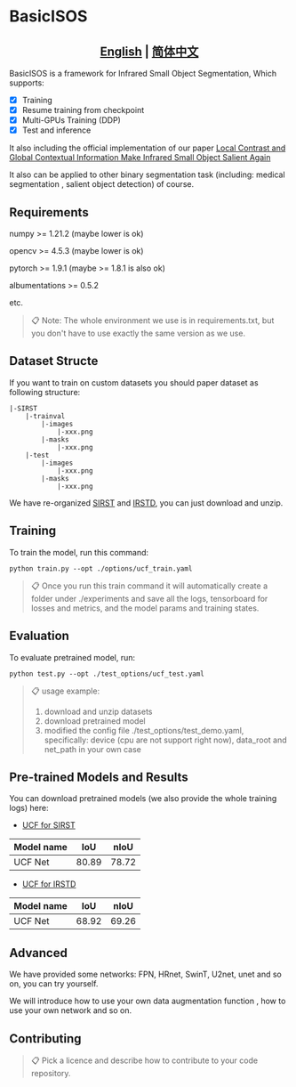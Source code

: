 
# BasicISOS
## <div align="center"><b><a href="README.md">English</a> | <a href="README_CN.md">简体中文</a></b></div>
BasicISOS is a framework for Infrared Small Object Segmentation, 
Which supports:
- [x] Training
- [x] Resume training from checkpoint 
- [x] Multi-GPUs Training (DDP)
- [x] Test and inference

It also including the official implementation of our paper
[Local Contrast and Global Contextual Information Make 
Infrared Small Object 
Salient Again](https://arxiv.org/abs/2301.12093)

It also can be applied to other binary segmentation task (including: medical segmentation
, salient object detection) of course.



## Requirements
numpy >= 1.21.2 (maybe lower is ok)

opencv >= 4.5.3 (maybe lower is ok)

pytorch >= 1.9.1 (maybe >= 1.8.1 is also ok)

albumentations >= 0.5.2

etc. 


>📋  Note: The whole environment we use is in requirements.txt,
> but you don't have to use exactly the same version as we use.

## Dataset Structe
If you want to train on custom datasets you should paper dataset as following structure:
```
|-SIRST
    |-trainval
        |-images
            |-xxx.png
        |-masks
            |-xxx.png
    |-test
        |-images
            |-xxx.png
        |-masks
            |-xxx.png
```
We have re-organized [SIRST](https://drive.google.com/file/d/1yrNDtwgG_-RlT3YwXT6JHBOQIRQS0WhL/view?usp=share_link)
and 
[IRSTD](https://drive.google.com/file/d/18JnpJGUfzVnRLfRx7MwPjeituOELknCB/view?usp=share_link),
you can just download and unzip.
## Training

To train the model, run this command:

```train
python train.py --opt ./options/ucf_train.yaml
```

>📋 Once you run this train command it will automatically create a folder under ./experiments
> and save all the logs, tensorboard for losses and metrics, and the
> model params and training states.
## Evaluation


To evaluate pretrained model, run:

```eval
python test.py --opt ./test_options/ucf_test.yaml
```

>📋  usage example:
> 1. download and unzip datasets 
> 2. download pretrained model
> 3. modified the config file ./test_options/test_demo.yaml, specifically: 
> device (cpu are not support right now), data_root and net_path in your own case 

## Pre-trained Models and Results

You can download pretrained models (we also provide the whole training logs) here:

- [UCF for SIRST](https://drive.google.com/file/d/1JHdASkGF8Gefmw3C3Ar1fiIkM24bezIl/view?usp=share_link)


| Model name | IoU   | nIoU  |
|------------|-------|-------|
| UCF Net    | 80.89 | 78.72 |

- [UCF for IRSTD](https://drive.google.com/file/d/1AhLK88mbZzCgoR-KRKKmWT7oWi3-BckF/view?usp=share_link)

| Model name | IoU   | nIoU  |
|------------|-------|-------|
| UCF Net    | 68.92 | 69.26 |
## Advanced
We have provided some networks: FPN, HRnet, SwinT, U2net, unet and so on,
you can try yourself.

We will introduce how to use your own data augmentation function
, how to use your own network and so on.



## Contributing

>📋  Pick a licence and describe how to contribute to your code repository. 